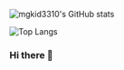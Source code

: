 ![mgkid3310's GitHub stats](https://github-readme-stats.vercel.app/api?username=mgkid3310&count_private=true&theme=nord&show_icons=true)  
  
![Top Langs](https://github-readme-stats.vercel.app/api/top-langs/?username=mgkid3310&layout=compact&theme=nord&hide=jupyter%20notebook)

### Hi there 👋

<!--
**mgkid3310/mgkid3310** is a ✨ _special_ ✨ repository because its `README.md` (this file) appears on your GitHub profile.

Here are some ideas to get you started:

- 🔭 I’m currently working on ...
- 🌱 I’m currently learning ...
- 👯 I’m looking to collaborate on ...
- 🤔 I’m looking for help with ...
- 💬 Ask me about ...
- 📫 How to reach me: ...
- 😄 Pronouns: ...
- ⚡ Fun fact: ...
-->
